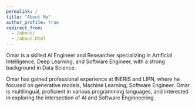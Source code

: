 ```yaml
---
permalink: /
title: "About Me"
author_profile: true
redirect_from: 
  - /about/
  - /about.html
---
```


Omar is a skilled AI Engineer and Researcher specializing in Artificial Intelligence, Deep Learning, and Software Engineer, with a strong background in Data Science. 

Omar has gained professional experience at INERIS and LIPN, where he focused on generative models, Machine Learning, Software Engineer. Omar is multilingual, proficient in various programming languages, and interested in exploring the intersection of AI and Software Enginneering.


